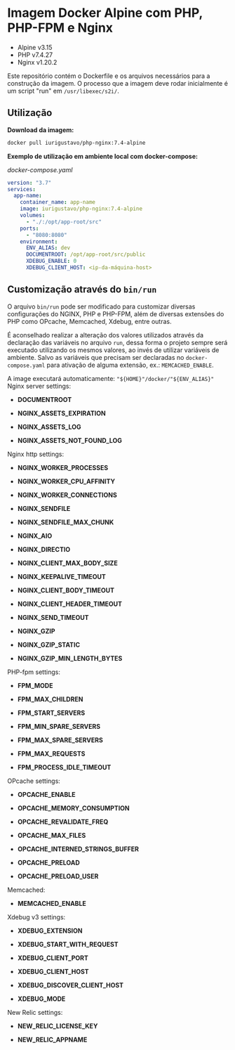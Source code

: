 # Imagem Docker Alpine com PHP, PHP-FPM e Nginx

* Alpine v3.15
* PHP v7.4.27
* Nginx v1.20.2

Este repositório contém o Dockerfile e os arquivos necessários para a construção da imagem. O processo que a imagem deve rodar inicialmente é um script "run" em `/usr/libexec/s2i/`.


## Utilização

**Download da imagem:**

```sh
docker pull iurigustavo/php-nginx:7.4-alpine
```

**Exemplo de utilização em ambiente local com docker-compose:**

 *docker-compose.yaml*

```yaml
version: "3.7"
services:
  app-name:
    container_name: app-name
    image: iurigustavo/php-nginx:7.4-alpine
    volumes:
      - "./:/opt/app-root/src"
    ports:
      - "8080:8080"
    environment:
      ENV_ALIAS: dev
      DOCUMENTROOT: /opt/app-root/src/public
      XDEBUG_ENABLE: 0
      XDEBUG_CLIENT_HOST: <ip-da-máquina-host>
```


## Customização através do `bin/run`

O arquivo `bin/run` pode ser modificado para customizar diversas configurações do NGINX, PHP e PHP-FPM, além de diversas extensões do PHP como OPcache, Memcached, Xdebug, entre outras.

É aconselhado realizar a alteração dos valores utilizados através da declaração das variáveis no arquivo `run`, dessa forma o projeto sempre será executado utilizando os mesmos valores, ao invés de utilizar variáveis de ambiente. Salvo as variáveis que precisam ser declaradas no `docker-compose.yaml` para ativação de alguma extensão, ex.: `MEMCACHED_ENABLE`.

A image executará automaticamente: `"${HOME}"/docker/"${ENV_ALIAS}"`
Nginx server settings:

* **DOCUMENTROOT**

* **NGINX_ASSETS_EXPIRATION**

* **NGINX_ASSETS_LOG**

* **NGINX_ASSETS_NOT_FOUND_LOG**

Nginx http settings:

* **NGINX_WORKER_PROCESSES**

* **NGINX_WORKER_CPU_AFFINITY**

* **NGINX_WORKER_CONNECTIONS**

* **NGINX_SENDFILE**

* **NGINX_SENDFILE_MAX_CHUNK**

* **NGINX_AIO**

* **NGINX_DIRECTIO**

* **NGINX_CLIENT_MAX_BODY_SIZE**

* **NGINX_KEEPALIVE_TIMEOUT**

* **NGINX_CLIENT_BODY_TIMEOUT**

* **NGINX_CLIENT_HEADER_TIMEOUT**

* **NGINX_SEND_TIMEOUT**

* **NGINX_GZIP**

* **NGINX_GZIP_STATIC**

* **NGINX_GZIP_MIN_LENGTH_BYTES**

PHP-fpm settings:

* **FPM_MODE**

* **FPM_MAX_CHILDREN**

* **FPM_START_SERVERS**

* **FPM_MIN_SPARE_SERVERS**

* **FPM_MAX_SPARE_SERVERS**

* **FPM_MAX_REQUESTS**

* **FPM_PROCESS_IDLE_TIMEOUT**

OPcache settings:

* **OPCACHE_ENABLE**

* **OPCACHE_MEMORY_CONSUMPTION**

* **OPCACHE_REVALIDATE_FREQ**

* **OPCACHE_MAX_FILES**

* **OPCACHE_INTERNED_STRINGS_BUFFER**

* **OPCACHE_PRELOAD**

* **OPCACHE_PRELOAD_USER**

Memcached:

* **MEMCACHED_ENABLE**

Xdebug v3 settings:

* **XDEBUG_EXTENSION**

* **XDEBUG_START_WITH_REQUEST**

* **XDEBUG_CLIENT_PORT**

* **XDEBUG_CLIENT_HOST**

* **XDEBUG_DISCOVER_CLIENT_HOST**

* **XDEBUG_MODE**

New Relic settings:

* **NEW_RELIC_LICENSE_KEY**

* **NEW_RELIC_APPNAME**